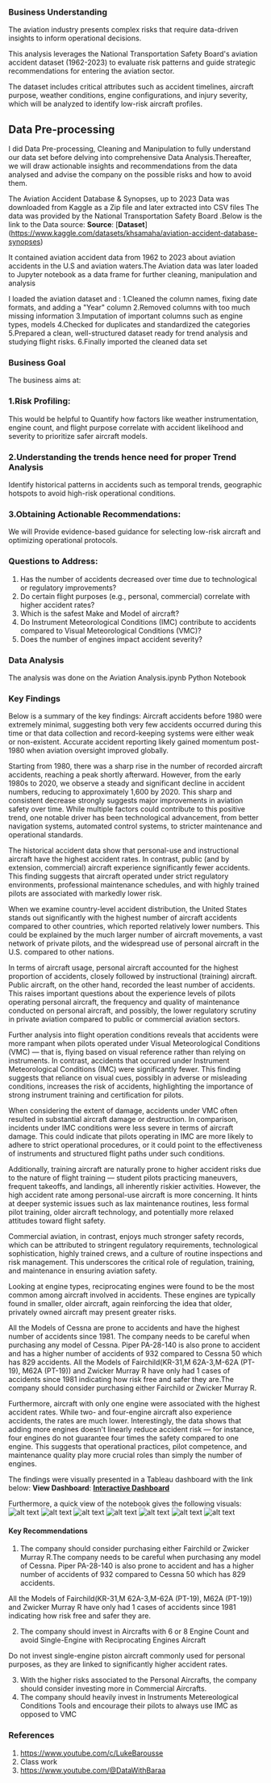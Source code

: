 ### Business Understanding

The aviation industry presents complex risks that require data-driven insights to inform operational decisions. 

This analysis leverages the National Transportation Safety Board's aviation accident dataset (1962-2023) to evaluate risk patterns and guide strategic recommendations for entering the aviation sector. 

The dataset includes critical attributes such as accident timelines, aircraft purpose, weather conditions, engine configurations, and injury severity, which will be analyzed to identify low-risk aircraft profiles.

## Data Pre-processing

I did Data Pre-processing, Cleaning and Manipulation to fully understand our data set before delving into comprehensive Data Analysis.Thereafter, we will draw actionable insights and recommendations from the data analysed and advise the company on the possible risks and how to avoid them.

The Aviation Accident Database & Synopses, up to 2023 Data was downloaded from Kaggle as a Zip file and later extracted into CSV files 
The data was provided by  the National Transportation Safety Board .Below is the link to the Data source:
**Source**: [**Dataset**] (https://www.kaggle.com/datasets/khsamaha/aviation-accident-database-synopses)

It contained aviation accident data from 1962 to 2023 about aviation accidents in the U.S and aviation waters.The Aviation data was later loaded to Jupyter notebook as a data frame for further cleaning, manipulation and analysis

I loaded the aviation dataset and :
1.Cleaned the column names, fixing date formats, and adding a "Year" column 
2.Removed columns with too much missing information 
3.Imputation of important columns such as engine types, models
4.Checked for duplicates and standardized the categories
5.Prepared a clean, well-structured dataset ready for trend analysis and studying flight risks.
6.Finally imported the cleaned data set



### Business Goal
The business aims at:
### 1.Risk Profiling:
This would be helpful to Quantify how factors like weather instrumentation, engine count, and flight purpose correlate with accident likelihood and severity to prioritize safer aircraft models.

### 2.Understanding the trends hence need for proper Trend Analysis
Identify historical patterns in accidents such as  temporal trends, geographic hotspots to avoid high-risk operational conditions.

### 3.Obtaining Actionable Recommendations:
We will Provide evidence-based guidance for selecting low-risk aircraft and optimizing operational protocols.



### Questions to Address:
1. Has the number of accidents decreased over time due to technological or regulatory improvements?
2. Do certain flight purposes (e.g., personal, commercial) correlate with higher accident rates?
3. Which is the safest Make and Model of aircraft?
4. Do Instrument Meteorological Conditions (IMC) contribute to accidents compared to Visual Meteorological Conditions (VMC)?
5. Does the number of engines impact accident severity?


### Data Analysis
The analysis was done on the Aviation Analysis.ipynb Python Notebook

### Key Findings
Below is a summary of the key findings:
Aircraft accidents before 1980 were extremely minimal, suggesting both very few accidents occurred during this time or that data collection and record-keeping systems were either weak or non-existent. Accurate accident reporting likely gained momentum post-1980 when aviation oversight improved globally.

Starting from 1980, there was a sharp rise in the number of recorded aircraft accidents, reaching a peak shortly afterward. However, from the early 1980s to 2020, we observe a steady and significant decline in accident numbers, reducing to approximately 1,600 by 2020. This sharp and consistent decrease strongly suggests major improvements in aviation safety over time. While multiple factors could contribute to this positive trend, one notable driver has been technological advancement, from better navigation systems, automated control systems, to stricter maintenance and operational standards.

The historical accident data show that personal-use and instructional aircraft have the highest accident rates. In contrast, public (and by extension, commercial) aircraft experience significantly fewer accidents. This finding suggests that aircraft operated under strict regulatory environments, professional maintenance schedules, and with highly trained pilots are associated with markedly lower risk.

When we examine country-level accident distribution, the United States stands out significantly with the highest number of aircraft accidents compared to other countries, which reported relatively lower numbers. This could be explained by the much larger number of aircraft movements, a vast network of private pilots, and the widespread use of personal aircraft in the U.S. compared to other nations.

In terms of aircraft usage, personal aircraft accounted for the highest proportion of accidents, closely followed by instructional (training) aircraft. Public aircraft, on the other hand, recorded the least number of accidents. This raises important questions about the experience levels of pilots operating personal aircraft, the frequency and quality of maintenance conducted on personal aircraft, and possibly, the lower regulatory scrutiny in private aviation compared to public or commercial aviation sectors.

Further analysis into flight operation conditions reveals that accidents were more rampant when pilots operated under Visual Meteorological Conditions (VMC) — that is, flying based on visual reference rather than relying on instruments. In contrast, accidents that occurred under Instrument Meteorological Conditions (IMC) were significantly fewer. This finding suggests that reliance on visual cues, possibly in adverse or misleading conditions, increases the risk of accidents, highlighting the importance of strong instrument training and certification for pilots.

When considering the extent of damage, accidents under VMC often resulted in substantial aircraft damage or destruction. In comparison, incidents under IMC conditions were less severe in terms of aircraft damage. This could indicate that pilots operating in IMC are more likely to adhere to strict operational procedures, or it could point to the effectiveness of instruments and structured flight paths under such conditions.

Additionally, training aircraft are naturally prone to higher accident risks due to the nature of flight training — student pilots practicing maneuvers, frequent takeoffs, and landings, all inherently riskier activities. However, the high accident rate among personal-use aircraft is more concerning. It hints at deeper systemic issues such as lax maintenance routines, less formal pilot training, older aircraft technology, and potentially more relaxed attitudes toward flight safety.

Commercial aviation, in contrast, enjoys much stronger safety records, which can be attributed to stringent regulatory requirements, technological sophistication, highly trained crews, and a culture of routine inspections and risk management. This underscores the critical role of regulation, training, and maintenance in ensuring aviation safety.

Looking at engine types, reciprocating  engines were found to be the most common among aircraft involved in accidents. These engines are typically found in smaller, older aircraft, again reinforcing the idea that older, privately owned aircraft may present greater risks. 

All the Models of Cessna are prone to accidents and have the highest number of accidents since 1981. The company needs to be careful when purchasing any model of Cessna. Piper PA-28-140 is also prone to accident and has a higher number of accidents of 932 compared to Cessna 50 which has 829 accidents.
All the Models of Fairchild(KR-31,M 62A-3,M-62A (PT-19), M62A (PT-19)) and Zwicker Murray R have only had 1 cases of accidents since 1981 indicating how risk free and safer they are.The company should consider purchasing either Fairchild or Zwicker Murray R.

Furthermore, aircraft with only one engine were associated with the highest accident rates. While two- and four-engine aircraft also experience accidents, the rates are much lower. Interestingly, the data shows that adding more engines doesn't linearly reduce accident risk — for instance, four engines do not guarantee four times the safety compared to one engine. This suggests that operational practices, pilot competence, and maintenance quality play more crucial roles than simply the number of engines.

The findings were visually presented in a Tableau dashboard with the link below:
**View Dashboard**: [**Interactive Dashboard**](https://public.tableau.com/views/Tableauwork_17458700061740/Dashboard1?:language=en-US&publish=yes&:sid=&:redirect=auth&:display_count=n&:origin=viz_share_link)

Furthermore, a quick view of the notebook gives the following visuals:
![alt text](<Purpose of Aircraft against Number of Accidents.png>) 
![alt text](<Accident Trends.png>) 
![alt text](<Accidents and Weather Condition Tools.png>) 
![alt text](<Aircraft Accident Frequency by Engine Count.png>) 
![alt text](<Most Accident Prone Aircraft.png>) 
![alt text](<Number of Injured and Uninjured.png>) 
![alt text](<Purpose and Engine Types vs Number of Accidents.png>)



#### Key Recommendations


 1. The company should consider purchasing either Fairchild or Zwicker Murray R.The company needs to be careful when purchasing any model of Cessna. Piper PA-28-140 is also prone to accident and has a higher number of accidents of 932 compared to Cessna 50 which has 829 accidents.

All the Models of Fairchild(KR-31,M 62A-3,M-62A (PT-19), M62A (PT-19)) and Zwicker Murray R have only had 1 cases of accidents since 1981 indicating how risk free and safer they are.

2. The company should invest in Aircrafts with 6 or 8 Engine Count and avoid Single-Engine with Reciprocating  Engines Aircraft 

 Do not invest single-engine piston aircraft commonly used for personal purposes, as they are linked to significantly higher accident rates.

3. With the higher risks associated to the Personal Aircrafts, the company should consider investing more in Commercial Aircrafts.
4. The company should heavily invest in Instruments Metereological Conditions Tools and encourage their pilots to always use IMC as opposed to VMC


### References
1. https://www.youtube.com/c/LukeBarousse
2. Class work
3. https://www.youtube.com/@DataWithBaraa
